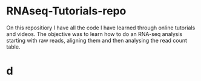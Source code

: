 # RNAseq-Tutorials-repo
On this repositiory I have all the code I have learned through online tutorials and videos.
The objective was to learn how to do an RNA-seq analysis starting with raw reads, aligning them and then analysing the read count table.

# d
